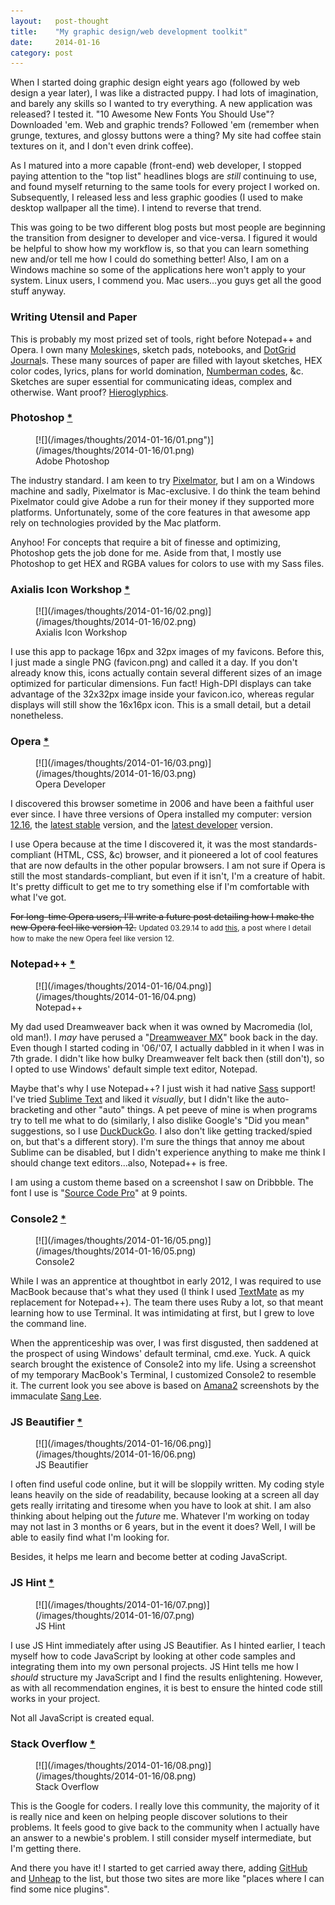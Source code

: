 ```yaml
---
layout:   post-thought
title:    "My graphic design/web development toolkit"
date:     2014-01-16
category: post
---
```


When I started doing graphic design eight years ago (followed by web design a year later), I was like a distracted puppy. I had lots of imagination, and barely any skills so I wanted to try everything. A new application was released? I tested it. "10 Awesome New Fonts You Should Use"? Downloaded 'em. Web and graphic trends? Followed 'em (remember when grunge, textures, and glossy buttons were a thing? My site had coffee stain textures on it, and I don't even drink coffee).

As I matured into a more capable (front-end) web developer, I stopped paying attention to the "top list" headlines blogs are *still* continuing to use, and found myself returning to the same tools for every project I worked on. Subsequently, I released less and less graphic goodies (I used to make desktop wallpaper all the time). I intend to reverse that trend.

This was going to be two different blog posts but most people are beginning the transition from designer to developer and vice-versa. I figured it would be helpful to show how my workflow is, so that you can learn something new and/or tell me how I could do something better! Also, I am on a Windows machine so some of the applications here won't apply to your system. Linux users, I commend you. Mac users&hellip;you guys get all the good stuff anyway.

### Writing Utensil and Paper
This is probably my most prized set of tools, right before Notepad++ and Opera. I own many [Moleskine](http://www.amazon.com/s/ref=nb_sb_noss?url=search-alias%3Daps&field-keywords=Moleskine)s, sketch pads, notebooks, and [DotGrid Journal](http://www.creativesoutfitter.com/product/33/dot-grid-journal)s. These many sources of paper are filled with layout sketches, HEX color codes, lyrics, plans for world domination, [Numberman codes](http://www.gamefaqs.com/gba/915457-mega-man-battle-network-3-blue/cheats), &c. Sketches are super essential for communicating ideas, complex and otherwise. Want proof? [Hieroglyphics](http://en.wikipedia.org/wiki/Hieroglyphics).

### Photoshop [*](http://adobe.com/photoshop)

<figure>
  [![](/images/thoughts/2014-01-16/01.png")](/images/thoughts/2014-01-16/01.png)
  <figcaption>Adobe Photoshop</figcaption>
</figure>

The industry standard. I am keen to try [Pixelmator](http://www.pixelmator.com), but I am on a Windows machine and sadly, Pixelmator is Mac-exclusive. I do think the team behind Pixelmator could give Adobe a run for their money if they supported more platforms. Unfortunately, some of the core features in that awesome app rely on technologies provided by the Mac platform.

Anyhoo! For concepts that require a bit of finesse and optimizing, Photoshop gets the job done for me. Aside from that, I mostly use Photoshop to get HEX and RGBA values for colors to use with my Sass files.

### Axialis Icon Workshop [*](http://www.axialis.com/iconworkshop)

<figure>
  [![](/images/thoughts/2014-01-16/02.png)](/images/thoughts/2014-01-16/02.png)
  <figcaption>Axialis Icon Workshop</figcaption>
</figure>

I use this app to package 16px and 32px images of my favicons. Before this, I just made a single PNG (favicon.png) and called it a day. If you don't already know this, icons actually contain several different sizes of an image optimized for particular dimensions. Fun fact! High-DPI displays can take advantage of the 32x32px image inside your favicon.ico, whereas regular displays will still show the 16x16px icon. This is a small detail, but a detail nonetheless.

### Opera [*](http://opera.com)

<figure>
  [![](/images/thoughts/2014-01-16/03.png)](/images/thoughts/2014-01-16/03.png)
  <figcaption>Opera Developer</figcaption>
</figure>

I discovered this browser sometime in 2006 and have been a faithful user ever since. I have three versions of Opera installed my computer: version [12.16](http://www.opera.com/download/guide/?os=windows&ver=12.16&local=y), the [latest stable](http://www.opera.com/computer) version, and the [latest developer](http://www.opera.com/developer) version.

I use Opera because at the time I discovered it, it was the most standards-compliant (HTML, CSS, &c) browser, and it pioneered a lot of cool features that are now defaults in the other popular browsers. I am not sure if Opera is still the most standards-compliant, but even if it isn't, I'm a creature of habit. It's pretty difficult to get me to try something else if I'm comfortable with what I've got.

<del>For long-time Opera users, I'll write a future post detailing how I make the new Opera feel like version 12.</del>
<span><small>Updated 03.29.14 to add [this](/thoughts/bringing-back-opera-classic), a post where I detail how to make the new Opera feel like version 12.</small></span>

### Notepad++ [*](http://www.notepad-plus-plus.org)

<figure>
  [![](/images/thoughts/2014-01-16/04.png)](/images/thoughts/2014-01-16/04.png)
  <figcaption>Notepad++</figcaption>
</figure>

My dad used Dreamweaver back when it was owned by Macromedia (lol, old man!). I *may* have perused a "[Dreamweaver MX](http://webdesign.about.com/cs/htmleditors/gr/aapr_dreamwvrmx.htm)" book back in the day. Even though I started coding in '06/'07, I actually dabbled in it when I was in 7th grade. I didn't like how bulky Dreamweaver felt back then (still don't), so I opted to use Windows' default simple text editor, Notepad.

Maybe that's why I use Notepad++? I just wish it had native [Sass](http://sass-lang.com) support! I've tried [Sublime Text](http://www.sublimetext.com) and liked it *visually*, but I didn't like the auto-bracketing and other "auto" things. A pet peeve of mine is when programs try to tell me what to do (similarly, I also dislike Google's "Did you mean" suggestions, so I use [DuckDuckGo](https://duckduckgo.com). I also don't like getting tracked/spied on, but that's a different story). I'm sure the things that annoy me about Sublime can be disabled, but I didn't experience anything to make me think I should change text editors...also, Notepad++ is free.

I am using a custom theme based on a screenshot I saw on Dribbble. The font I use is "[Source Code Pro](http://sourceforge.net/projects/sourcecodepro.adobe/files)" at 9 points.

### Console2 [*](http://sourceforge.net/projects/console)

<figure>
  [![](/images/thoughts/2014-01-16/05.png)](/images/thoughts/2014-01-16/05.png)
  <figcaption>Console2</figcaption>
</figure>

While I was an apprentice at thoughtbot in early 2012, I was required to use MacBook because that's what they used (I think I used [TextMate](http://macromates.com/download) as my replacement for Notepad++). The team there uses Ruby a lot, so that meant learning how to use Terminal. It was intimidating at first, but I grew to love the command line.

When the apprenticeship was over, I was first disgusted, then saddened at the prospect of using Windows' default terminal, cmd.exe. Yuck. A quick search brought the existence of Console2 into my life. Using a screenshot of my temporary MacBook's Terminal, I customized Console2 to resemble it. The current look you see above is based on [Amana2](http://www.mangosango.us/new/amana2) screenshots by the immaculate [Sang Lee](http://www.sanglee.me).

### JS Beautifier [*](http://jsbeautifier.org)

<figure>
  [![](/images/thoughts/2014-01-16/06.png)](/images/thoughts/2014-01-16/06.png)
  <figcaption>JS Beautifier</figcaption>
</figure>

I often find useful code online, but it will be sloppily written. My coding style leans heavily on the side of readability, because looking at a screen all day gets really irritating and tiresome when you have to look at shit. I am also thinking about helping out the *future* me. Whatever I'm working on today may not last in 3 months or 6 years, but in the event it does? Well, I will be able to easily find what I'm looking for.

Besides, it helps me learn and become better at coding JavaScript.

### JS Hint [*](http://jshint.com)

<figure>
  [![](/images/thoughts/2014-01-16/07.png)](/images/thoughts/2014-01-16/07.png)
  <figcaption>JS Hint</figcaption>
</figure>

I use JS Hint immediately after using JS Beautifier. As I hinted earlier, I teach myself how to code JavaScript by looking at other code samples and integrating them into my own personal projects. JS Hint tells me how I *should* structure my JavaScript and I find the results enlightening. However, as with all recommendation engines, it is best to ensure the hinted code still works in your project.

Not all JavaScript is created equal.

### Stack Overflow [*](http://stackoverflow.com)

<figure>
  [![](/images/thoughts/2014-01-16/08.png)](/images/thoughts/2014-01-16/08.png)
  <figcaption>Stack Overflow</figcaption>
</figure>

This is the Google for coders. I really love this community, the majority of it is really nice and keen on helping people discover solutions to their problems. It feels good to give back to the community when I actually have an answer to a newbie's problem. I still consider myself intermediate, but I'm getting there.

<div class="divider">
  <span class="divider__shape-01"></span>
  <span class="divider__shape-02"></span>
  <span class="divider__shape-03"></span>
  <span class="divider__shape-04"></span>
</div>

And there you have it! I started to get carried away there, adding [GitHub](https://github.com) and [Unheap](http://www.unheap.com) to the list, but those two sites are more like "places where I can find some nice plugins".